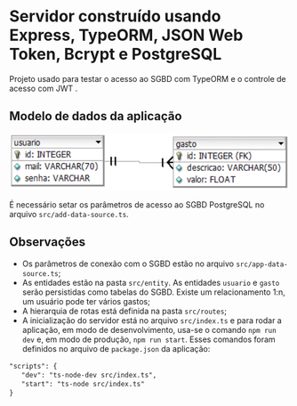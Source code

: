 # Servidor construído usando Express, TypeORM, JSON Web Token, Bcrypt e PostgreSQL
Projeto usado para testar o acesso ao SGBD com TypeORM e o controle de acesso com JWT .

## Modelo de dados da aplicação

![Texto alternativo para a imagem](https://github.com/arleysouza/servidor-gasto-typeorm-jwt-bcrypt/blob/master/imagens/modelo.png)

É necessário setar os parâmetros de acesso ao SGBD PostgreSQL no arquivo `src/add-data-source.ts`.

## Observações
- Os parâmetros de conexão com o SGBD estão no arquivo `src/app-data-source.ts`;
- As entidades estão na pasta `src/entity`. As entidades `usuario` e `gasto` serão persistidas como tabelas do SGBD. Existe um relacionamento 1:n, um usuário pode ter vários gastos;
- A hierarquia de rotas está definida na pasta `src/routes`;
- A inicialização do servidor está no arquivo `src/index.ts` e para rodar a aplicação, em modo de desenvolvimento, usa-se o comando `npm run dev` e, em modo de produção, `npm run start`. Esses comandos foram definidos no arquivo de `package.json` da aplicação: 
```
"scripts": {
   "dev": "ts-node-dev src/index.ts",
   "start": "ts-node src/index.ts"
}
``` 